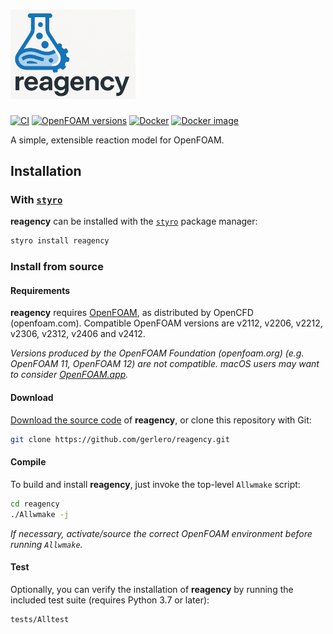 # [<img alt="reagency logo" src="https://raw.githubusercontent.com/gerlero/reagency/main/logo.png" width=200></img>](https://github.com/gerlero/reagency)

[![CI](https://github.com/gerlero/reagency/actions/workflows/ci.yml/badge.svg)](https://github.com/gerlero/reagency/actions/workflows/ci.yml)
[![OpenFOAM versions](https://img.shields.io/badge/openfoam-v2112%20%7C%20v2206%20%7C%20v2212%20%7C%20v2306%20%7C%20v2312%20%7C%20v2406%20%7C%20v2412-informational)](https://www.openfoam.com)
[![Docker](https://github.com/gerlero/reagency/actions/workflows/docker.yml/badge.svg)](https://github.com/gerlero/reagency/actions/workflows/docker.yml)
[![Docker image](https://img.shields.io/badge/docker%20image-microfluidica%2Freagency-0085a0)](https://hub.docker.com/r/microfluidica/reagency/)

A simple, extensible reaction model for OpenFOAM.

## Installation

### With [`styro`](https://github.com/gerlero/styro)

**reagency** can be installed with the [`styro`](https://github.com/gerlero/styro) package manager:

```sh
styro install reagency
```

### Install from source

#### Requirements

**reagency** requires [OpenFOAM](https://www.openfoam.com), as distributed by OpenCFD (openfoam.com). Compatible OpenFOAM versions are v2112, v2206, v2212, v2306, v2312, v2406 and v2412.

_Versions produced by the OpenFOAM Foundation (openfoam.org) (e.g. OpenFOAM 11, OpenFOAM 12) are not compatible. macOS users may want to consider [OpenFOAM.app](https://github.com/gerlero/openfoam-app)._


#### Download

[Download the source code](https://github.com/gerlero/porousMicroTransport/archive/refs/heads/main.zip) of **reagency**, or clone this repository with Git:

```sh
git clone https://github.com/gerlero/reagency.git
```

#### Compile

To build and install **reagency**, just invoke the top-level `Allwmake` script:

```sh
cd reagency
./Allwmake -j
```

_If necessary, activate/source the correct OpenFOAM environment before running `Allwmake`._

#### Test

Optionally, you can verify the installation of **reagency** by running the included test suite (requires Python 3.7 or later):

```sh
tests/Alltest
```
